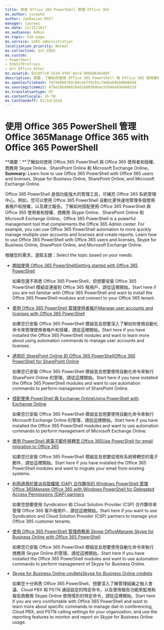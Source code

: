 ```yaml
---
title: 使用 Office 365 PowerShell 管理 Office 365
ms.author: josephd
author: JoeDavies-MSFT
manager: laurawi
ms.date: 12/15/2017
ms.audience: Admin
ms.topic: hub-page
ms.service: o365-administration
localization_priority: Normal
ms.collection: Ent_O365
ms.custom:
- PowerShell
- O365ITProTrain
- Ent_Office_Other
ms.assetid: 932d57c0-1520-4f0f-8ec9-9966d646480f
description: 摘要：了解如何使用 Office 365 PowerShell 與 Office 365 使用者和授權、商務用 Skype Online、SharePoint Online 和 Microsoft Exchange Online。
ms.openlocfilehash: fd794066703c89ceb7f0c81c78d6e69b9d608dd0
ms.sourcegitcommit: 07be28bd96826e61b893b9bacbf64ba936400229
ms.translationtype: HT
ms.contentlocale: zh-TW
ms.lasthandoff: 02/14/2018
---
```

# <a name="manage-office-365-with-office-365-powershell"></a><span data-ttu-id="3de00-103">使用 Office 365 PowerShell 管理 Office 365</span><span class="sxs-lookup"><span data-stu-id="3de00-103">Manage Office 365 with Office 365 PowerShell</span></span>

 <span data-ttu-id="3de00-104">**摘要：**了解如何使用 Office 365 PowerShell 與 Office 365 使用者和授權、商務用 Skype Online、SharePoint Online 和 Microsoft Exchange Online。</span><span class="sxs-lookup"><span data-stu-id="3de00-104">**Summary:** Learn how to use Office 365 PowerShell with Office 365 users and licenses, Skype for Business Online, SharePoint Online, and Microsoft Exchange Online.</span></span>
  
<span data-ttu-id="3de00-p101">Office 365 PowerShell 是個功能強大的管理工具，可補充 Office 365 系統管理中心。例如，您可以使用 Office 365 PowerShell 自動化更快速地管理多個使用者帳戶和授權，以及建立報告。了解如何搭配使用 Office 365 PowerShell 與 Office 365 使用者和授權、商務用 Skype Online、SharePoint Online 和 Microsoft Exchange Online。</span><span class="sxs-lookup"><span data-stu-id="3de00-p101">Office 365 PowerShell is a powerful management tool that complements the Office 365 Admin center. For example, you can use Office 365 PowerShell automation to more quickly manage multiple user accounts and licenses and create reports. Learn how to use Office 365 PowerShell with Office 365 users and licenses, Skype for Business Online, SharePoint Online, and Microsoft Exchange Online.</span></span> 
  
<span data-ttu-id="3de00-108">根據您的需求，選取主題：</span><span class="sxs-lookup"><span data-stu-id="3de00-108">Select the topic based on your needs:</span></span>
  
- [<span data-ttu-id="3de00-109">開始使用 Office 365 PowerShell</span><span class="sxs-lookup"><span data-stu-id="3de00-109">Getting started with Office 365 PowerShell</span></span>](getting-started-with-office-365-powershell.md)
    
    <span data-ttu-id="3de00-110">如果您還不熟悉 Office 365 PowerShell，但想要安裝 Office 365 PowerShell 模組並連接到 Office 365 租用戶，請從這裡開始。</span><span class="sxs-lookup"><span data-stu-id="3de00-110">Start here if you are not familiar with Office 365 PowerShell and want to install the Office 365 PowerShell modules and connect to your Office 365 tenant.</span></span>
    
- [<span data-ttu-id="3de00-111">使用 Office 365 PowerShell 管理使用者帳戶</span><span class="sxs-lookup"><span data-stu-id="3de00-111">Manage user accounts and licenses with Office 365 PowerShell</span></span>](manage-user-accounts-and-licenses-with-office-365-powershell.md)
    
    <span data-ttu-id="3de00-112">如果您已安裝 Office 365 PowerShell 模組並且想要深入了解如何使用自動化命令來管理使用者帳戶和授權，請從這裡開始。</span><span class="sxs-lookup"><span data-stu-id="3de00-112">Start here if you have installed the Office 365 PowerShell modules and want to learn more about using automation commands to manage user accounts and licenses.</span></span>
    
- [<span data-ttu-id="3de00-113">適用於 SharePoint Online 的 Office 365 PowerShell</span><span class="sxs-lookup"><span data-stu-id="3de00-113">Office 365 PowerShell for SharePoint Online</span></span>](https://technet.microsoft.com/zh-TW/library/fp161362.aspx)
    
    <span data-ttu-id="3de00-114">如果您已安裝 Office 365 PowerShell 模組並且想要使用自動化命令來執行 SharePoint Online 的管理，請從這裡開始。</span><span class="sxs-lookup"><span data-stu-id="3de00-114">Start here if you have installed the Office 365 PowerShell modules and want to use automation commands to perform management of SharePoint Online.</span></span>
    
- [<span data-ttu-id="3de00-115">搭配使用 PowerShell 與 Exchange Online</span><span class="sxs-lookup"><span data-stu-id="3de00-115">Using PowerShell with Exchange Online</span></span>](https://technet.microsoft.com/library/jj200677%28v=exchg.160%29.aspx)
    
    <span data-ttu-id="3de00-116">如果您已安裝 Office 365 PowerShell 模組並且想要使用自動化命令來執行 Microsoft Exchange Online 的管理，請從這裡開始。</span><span class="sxs-lookup"><span data-stu-id="3de00-116">Start here if you have installed the Office 365 PowerShell modules and want to use automation commands to perform management of Microsoft Exchange Online.</span></span>
    
- [<span data-ttu-id="3de00-117">使用 PowerShell 將電子郵件移轉至 Office 365</span><span class="sxs-lookup"><span data-stu-id="3de00-117">Use PowerShell for email migration to Office 365</span></span>](use-powershell-for-email-migration-to-office-365.md)
    
    <span data-ttu-id="3de00-118">如果您已安裝 Office 365 PowerShell 模組並且想要從現有系統移轉您的電子郵件，請從這裡開始。</span><span class="sxs-lookup"><span data-stu-id="3de00-118">Start here if you have installed the Office 365 PowerShell modules and want to migrate your email from existing systems.</span></span> 
    
- [<span data-ttu-id="3de00-119">利用適用於委派存取權限 (DAP) 合作夥伴的 Windows PowerShell 管理 Office 365</span><span class="sxs-lookup"><span data-stu-id="3de00-119">Manage Office 365 with Windows PowerShell for Delegated Access Permissions (DAP) partners</span></span>](manage-office-365-with-windows-powershell-for-delegated-access-permissions-dap-p.md)
    
    <span data-ttu-id="3de00-120">如果您想要使用 Syndication 和 Cloud Solution Provider (CSP) 合作夥伴來管理 Office 365 客戶租用戶，請從這裡開始。</span><span class="sxs-lookup"><span data-stu-id="3de00-120">Start here if you want to use Syndication and Cloud Solution Provider (CSP) partners to manage your Office 365 customer tenants.</span></span> 
    
- [<span data-ttu-id="3de00-121">使用 Office 365 PowerShell 管理商務用 Skype Office</span><span class="sxs-lookup"><span data-stu-id="3de00-121">Manage Skype for Business Online with Office 365 PowerShell</span></span>](manage-skype-for-business-online-with-office-365-powershell.md)
    
    <span data-ttu-id="3de00-122">如果您已安裝 Office 365 PowerShell 模組並且想要使用自動化命令來執行 商務用 Skype Online 的管理，請從這裡開始。</span><span class="sxs-lookup"><span data-stu-id="3de00-122">Start here if you have installed the Office 365 PowerShell modules and want to use automation commands to perform management of Skype for Business Online.</span></span>
    
- [<span data-ttu-id="3de00-123">Skype for Business Online cmdlets</span><span class="sxs-lookup"><span data-stu-id="3de00-123">Skype for Business Online cmdlets</span></span>](http://technet.microsoft.com/library/141fbda3-992a-4eeb-9352-c6b0ffd760f6.aspx)
    
    <span data-ttu-id="3de00-124">如果您十分熟悉 Office 365 PowerShell、想要深入了解管理組織之撥入會議、Cloud PBX 和 PSTN 通話設定的特定命令，以及使用報告功能來監視和報告商務用 Skype Online 使用情形的特定命令，請從這裡開始。</span><span class="sxs-lookup"><span data-stu-id="3de00-124">Start here if you are very comfortable with Office 365 PowerShell and want to learn more about specific commands to manage dial-in conferencing, Cloud PBX, and PSTN calling settings for your organization, and use the reporting features to monitor and report on Skype for Business Online usage.</span></span>
    


